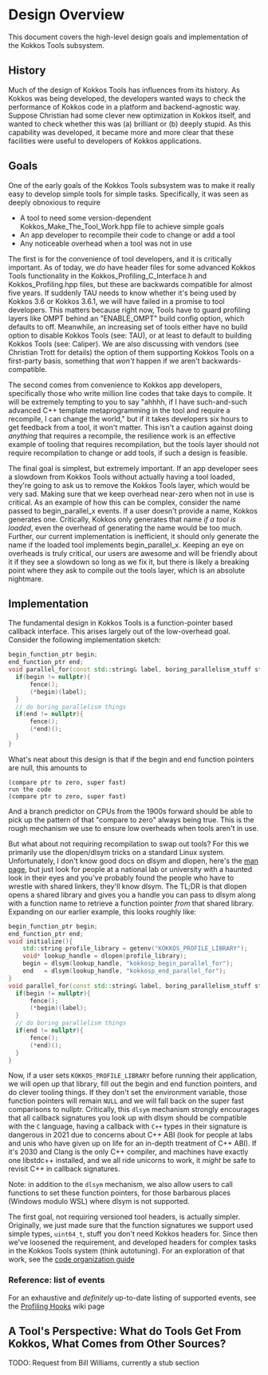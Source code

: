 # Design Overview

This document covers the high-level design goals and implementation of the Kokkos Tools subsystem.

## History

Much of the design of Kokkos Tools has influences from its history. As Kokkos was being developed, the developers wanted ways to check the performance of Kokkos code in a platform and backend-agnostic way. Suppose Christian had some clever new optimization in Kokkos itself, and wanted to check whether this was (a) brilliant or (b) deeply stupid. As this capability was developed, it became more and more clear that these facilities were useful to developers of Kokkos applications. 

## Goals

One of the early goals of the Kokkos Tools subsystem was to make it really easy to develop simple tools for simple tasks. Specifically, it was seen as deeply obnoxious to require

- A tool to need some version-dependent Kokkos_Make_The_Tool_Work.hpp file to achieve simple goals
- An app developer to recompile their code to change or add a tool
- Any noticeable overhead when a tool was not in use

The first is for the convenience of tool developers, and it is critically important. As of today, we _do_ have header files for some advanced Kokkos Tools functionality in the Kokkos_Profiling_C_Interface.h and Kokkos_Profiling.hpp files, but these are backwards compatible for almost five years. If suddenly TAU needs to know whether it's being used by Kokkos 3.6 or Kokkos 3.6.1, we will have failed in a promise to tool developers. This matters because right now, Tools have to guard profiling layers like OMPT behind an "ENABLE_OMPT" build config option, which defaults to off. Meanwhile, an increasing set of tools either have no build option to disable Kokkos Tools (see: TAU), or at least to default to building Kokkos Tools (see: Caliper). We are also discussing with vendors (see Christian Trott for details) the option of them supporting Kokkos Tools on a first-party basis, something that _won't_ happen if we aren't backwards-compatible.

The second comes from convenience to Kokkos app developers, specifically those who write million line codes that take days to compile. It will be extremely tempting to you to say "ahhhh, if I have such-and-such advanced C++ template metaprogramming in the tool and require a recompile, I can change the world," but if it takes developers six hours to get feedback from a tool, it won't matter. This isn't a caution against doing _anything_ that requires a recompile, the resilience work is an effective example of tooling that requires recompilation, but the tools layer should not require recompilation to change or add tools, if such a design is feasible.

The final goal is simplest, but extremely important. If an app developer sees a slowdown from Kokkos Tools without actually having a tool loaded, they're going to ask us to remove the Kokkos Tools layer, which would be very sad. Making sure that we keep overhead near-zero when not in use is critical. As an example of how this can be complex, consider the name passed to begin\_parallel\_x events. If a user doesn't provide a name, Kokkos generates one. Critically, Kokkos only generates that name _if a tool is loaded_, even the overhead of generating the name would be too much. Further, our current implementation is inefficient, it should only generate the name if the loaded tool implements begin\_parallel\_x. Keeping an eye on overheads is truly critical, our users are awesome and will be friendly about it if they see a slowdown so long as we fix it, but there is likely a breaking point where they ask to compile out the tools layer, which is an absolute nightmare.

## Implementation

The fundamental design in Kokkos Tools is a function-pointer based callback interface. This arises largely out of the low-overhead goal. Consider the following implementation sketch:

```c++
begin_function_ptr begin;
end_function_ptr end;
void parallel_for(const std::string& label, boring_parallelism_stuff stuff) {
  if(begin != nullptr){
      fence();
      (*begin)(label);
  }
  // do boring parallelism things
  if(end != nullptr){
      fence();
      (*end)();
  }
}
```

What's neat about this design is that if the begin and end function pointers are null, this amounts to

```console
(compare ptr to zero, super fast)
run the code
(compare ptr to zero, super fast)
```

And a branch predictor on CPUs from the 1900s forward should be able to pick up the pattern of that "compare to zero" always being true. This is the rough mechanism we use to ensure low overheads when tools aren't in use.

But what about not requiring recompilation to swap out tools? For this we primarily use the dlopen/dlsym tricks on a standard Linux system. Unfortunately, I don't know good docs on dlsym and dlopen, here's the [man page](https://pubs.opengroup.org/onlinepubs/009695399/functions/dlsym.html), but just look for people at a national lab or university with a haunted look in their eyes and you've probably found the people who have to wrestle with shared linkers, they'll know dlsym. The TL;DR is that dlopen opens a shared library and gives you a handle you can pass to dlsym along with a function name to retrieve a function pointer _from_ that shared library. Expanding on our earlier example, this looks roughly like:

```c++
begin_function_ptr begin;
end_function_ptr end;
void initialize(){
    std::string profile_library = getenv("KOKKOS_PROFILE_LIBRARY");
    void* lookup_handle = dlopen(profile_library);
    begin = dlsym(lookup_handle, "kokkosp_begin_parallel_for");
    end   = dlsym(lookup_handle, "kokkosp_end_parallel_for");
}
void parallel_for(const std::string& label, boring_parallelism_stuff stuff) {
  if(begin != nullptr){
      fence();
      (*begin)(label);
  }
  // do boring parallelism things
  if(end != nullptr){
      fence();
      (*end)();
  }
}
```

Now, if a user sets `KOKKOS_PROFILE_LIBRARY` before running their application, we will open up that library, fill out the begin and end function pointers, and do clever tooling things. If they don't set the environment variable, those function pointers will remain `NULL` and we will fall back on the super fast comparisons to nullptr. Critically, this `dlsym` mechanism strongly encourages that all callback signatures you look up with dlsym should be compatible with the `C` language, having a callback with `C++` types in their signature is dangerous in 2021 due to concerns about C++ ABI (look for people at labs and unis who have given up on life for an in-depth treatment of C++ ABI). If it's 2030 and Clang is the only C++ compiler, and machines have exactly one libstdc++ installed, and we all ride unicorns to work, it _might_ be safe to revisit C++ in callback signatures.

Note: in addition to the `dlsym` mechanism, we also allow users to call functions to set these function pointers, for those barbarous places (Windows modulo WSL) where dlsym is not supported.

The first goal, not requiring versioned tool headers, is actually simpler. Originally, we just made sure that the function signatures we support used simple types, `uint64_t`, stuff you don't need Kokkos headers for. Since then we've loosened the requirement, and developed headers for complex tasks in the Kokkos Tools system (think autotuning). For an exploration of that work, see the [code organization guide](CodeOrganization)

### Reference: list of events

For an exhaustive and _definitely_ up-to-date listing of supported events, see the [Profiling Hooks](https://github.com/kokkos/kokkos-tools/wiki/Profiling-Hooks) wiki page

## A Tool's Perspective: What do Tools Get From Kokkos, What Comes from Other Sources?

TODO: Request from Bill Williams, currently a stub section